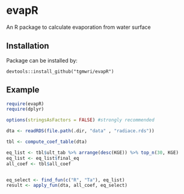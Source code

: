 # evapR
An R package to calculate evaporation from water surface 

## Installation

Package can be installed by:

```
devtools::install_github("tgmwri/evapR")
```

## Example

``` r
require(evapR)
require(dplyr)

options(stringsAsFactors = FALSE) #strongly recommended

dta <- readRDS(file.path(.dir, "data" , "radiace.rds"))

tbl <- compute_coef_table(dta)

eq_list <- tbl$ult_tab %>% arrange(desc(KGE)) %>% top_n(30, KGE) 
eq_list <- eq_list$final_eq
all_coef <- tbl$all_coef


eq_select <- find_fun(c("R", "Ta"), eq_list)
result <- apply_fun(dta, all_coef, eq_select)
```